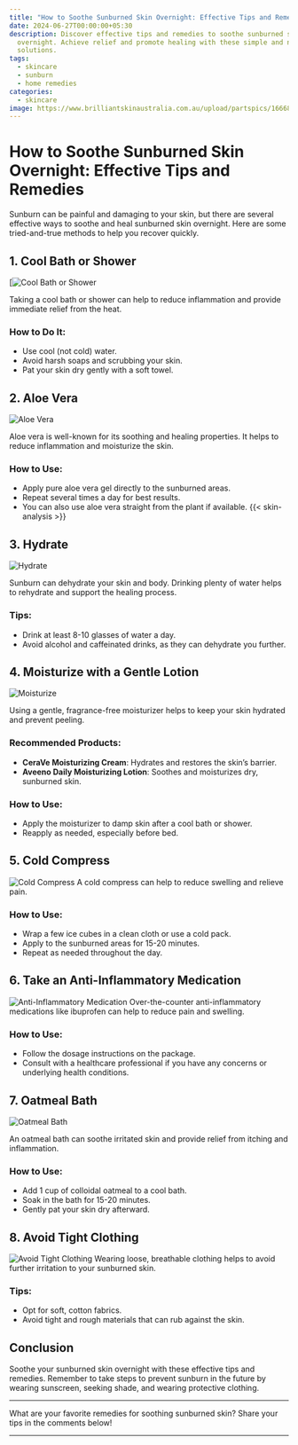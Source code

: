 ```yaml
---
title: "How to Soothe Sunburned Skin Overnight: Effective Tips and Remedies"
date: 2024-06-27T00:00:00+05:30
description: Discover effective tips and remedies to soothe sunburned skin
  overnight. Achieve relief and promote healing with these simple and natural
  solutions.
tags:
  - skincare
  - sunburn
  - home remedies
categories:
  - skincare
image: https://www.brilliantskinaustralia.com.au/upload/partspics/1666847973-Home-Remedies-for-Sunburn.jpg
---
```


# How to Soothe Sunburned Skin Overnight: Effective Tips and Remedies

Sunburn can be painful and damaging to your skin, but there are several effective ways to soothe and heal sunburned skin overnight. Here are some tried-and-true methods to help you recover quickly.

## 1. **Cool Bath or Shower**

[![Cool Bath or Shower](https://skinkraft.com/cdn/shop/articles/Cold-Shower_1024x400.jpg?v=1584622906)

Taking a cool bath or shower can help to reduce inflammation and provide immediate relief from the heat.

### How to Do It:
- Use cool (not cold) water.
- Avoid harsh soaps and scrubbing your skin.
- Pat your skin dry gently with a soft towel.

## 2. **Aloe Vera**

![Aloe Vera](https://imgs.littleextralove.com/wp-content/uploads/2022/11/what-happens-if-you-use-aloevera-on-your-face-feat.jpg)

Aloe vera is well-known for its soothing and healing properties. It helps to reduce inflammation and moisturize the skin.

### How to Use:
- Apply pure aloe vera gel directly to the sunburned areas.
- Repeat several times a day for best results.
- You can also use aloe vera straight from the plant if available.
{{< skin-analysis >}}
## 3. **Hydrate**

![Hydrate](https://skinkraft.com/cdn/shop/articles/Skin-Hydrated_1024x1024.jpg?v=1580281159)

Sunburn can dehydrate your skin and body. Drinking plenty of water helps to rehydrate and support the healing process.

### Tips:
- Drink at least 8-10 glasses of water a day.
- Avoid alcohol and caffeinated drinks, as they can dehydrate you further.

## 4. **Moisturize with a Gentle Lotion**

![Moisturize](https://images.ctfassets.net/wlke2cbybljx/1Qt3ShCWI3RO6q3sjcc2IO/b4703660f48ae36b2700881a6d62d620/030_220012_WATER-CREAM_HM_GIA2_RM_2305.jpg)

Using a gentle, fragrance-free moisturizer helps to keep your skin hydrated and prevent peeling.

### Recommended Products:
- **CeraVe Moisturizing Cream**: Hydrates and restores the skin’s barrier.
- **Aveeno Daily Moisturizing Lotion**: Soothes and moisturizes dry, sunburned skin.

### How to Use:
- Apply the moisturizer to damp skin after a cool bath or shower.
- Reapply as needed, especially before bed.

## 5. **Cold Compress**

![Cold Compress](https://www.healthkart.com/connect/wp-content/uploads/2023/08/900-20-2.jpg)
A cold compress can help to reduce swelling and relieve pain.

### How to Use:
- Wrap a few ice cubes in a clean cloth or use a cold pack.
- Apply to the sunburned areas for 15-20 minutes.
- Repeat as needed throughout the day.

## 6. **Take an Anti-Inflammatory Medication**

![Anti-Inflammatory Medication](https://5.imimg.com/data5/SELLER/Default/2022/12/UM/CM/LE/2445732/anti-inflammatory-drugs.jpeg)
Over-the-counter anti-inflammatory medications like ibuprofen can help to reduce pain and swelling.

### How to Use:
- Follow the dosage instructions on the package.
- Consult with a healthcare professional if you have any concerns or underlying health conditions.

## 7. **Oatmeal Bath**

![Oatmeal Bath](https://images.healthshots.com/healthshots/hi/uploads/2022/06/22112512/How-to-take-oatmeal-bath-1600x900.jpg)

An oatmeal bath can soothe irritated skin and provide relief from itching and inflammation.

### How to Use:
- Add 1 cup of colloidal oatmeal to a cool bath.
- Soak in the bath for 15-20 minutes.
- Gently pat your skin dry afterward.

## 8. **Avoid Tight Clothing**

![Avoid Tight Clothing](https://www.fakihivf.com/wp-content/uploads/2021/07/tight-clothes-2.jpg)
Wearing loose, breathable clothing helps to avoid further irritation to your sunburned skin.

### Tips:
- Opt for soft, cotton fabrics.
- Avoid tight and rough materials that can rub against the skin.

## Conclusion

Soothe your sunburned skin overnight with these effective tips and remedies. Remember to take steps to prevent sunburn in the future by wearing sunscreen, seeking shade, and wearing protective clothing. 

---

What are your favorite remedies for soothing sunburned skin? Share your tips in the comments below!

---
